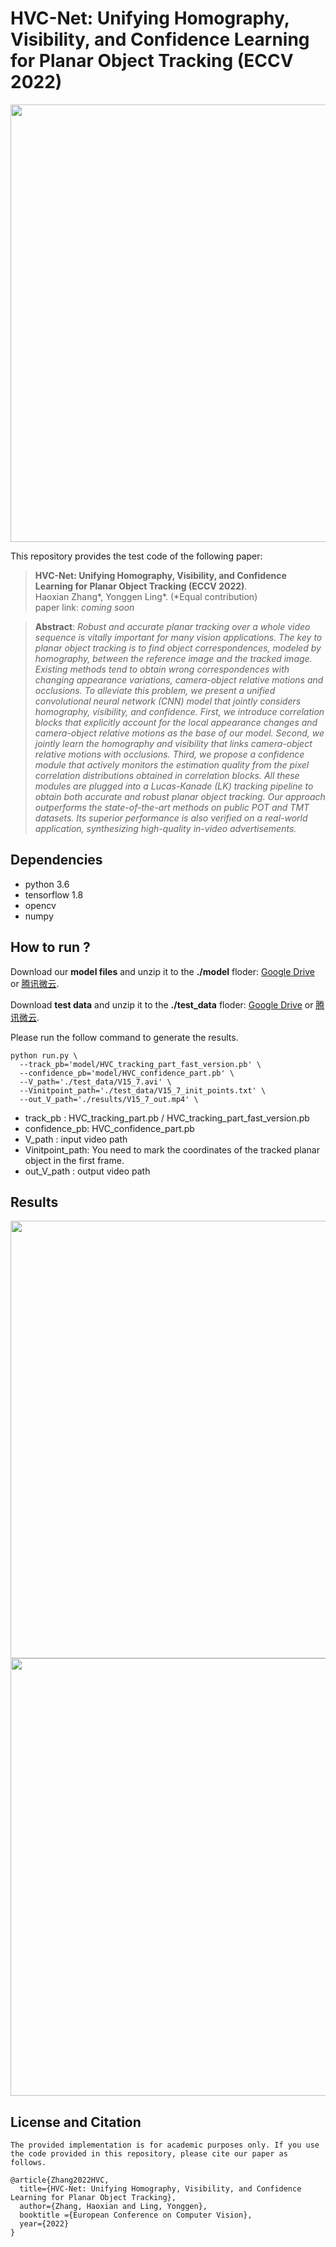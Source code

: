 # HVC-Net: Unifying Homography, Visibility, and Confidence Learning for Planar Object Tracking (ECCV 2022)



<!-- <video src="videos/video_demo.mp4" controls="controls" width="700"></video> --> 

<img src="figures/video_demo.gif" width="700" />

<br>

This repository provides the test code of the following paper:

> **HVC-Net: Unifying Homography, Visibility, and Confidence Learning for Planar Object Tracking (ECCV 2022)**.\
> Haoxian Zhang*, Yonggen Ling*. (*Equal contribution) \
> paper link: *coming soon* 

> **Abstract**: *Robust and accurate planar tracking over a whole video sequence is vitally important for many vision applications. The key to planar object tracking is to find object correspondences, modeled by homography, between the reference image and the tracked image. Existing methods tend to obtain wrong correspondences with changing appearance variations, camera-object relative motions and occlusions. To alleviate this problem, we present a unified convolutional neural network (CNN) model that jointly considers homography, visibility, and confidence. First, we introduce correlation blocks that explicitly account for the local appearance changes and camera-object relative motions as the base of our model. Second, we jointly learn the homography and visibility that links camera-object relative motions with occlusions. Third, we propose a confidence module that actively monitors the estimation quality from the pixel correlation distributions obtained in correlation blocks. All these modules are plugged into a Lucas-Kanade (LK) tracking pipeline to obtain both accurate and robust planar object tracking. Our approach outperforms the state-of-the-art methods on public POT and TMT datasets. Its superior performance is also verified on a real-world application, synthesizing high-quality in-video advertisements.*



## Dependencies

- python 3.6
- tensorflow 1.8 
- opencv
- numpy


## How to run ?

Download our **model files** and unzip it to the **./model** floder: [Google Drive](https://drive.google.com/file/d/13oMDvE1J91pTXbhIXwGXA9F9EGsFj3Lk/view?usp=sharing) or  [腾讯微云](https://share.weiyun.com/xCM0jF2D).

Download **test data** and unzip it to the **./test_data** floder: [Google Drive](https://drive.google.com/file/d/1V1Dhz_NbtkcRcgscE532tTDLVaMzwnh_/view?usp=sharing) or  [腾讯微云](https://share.weiyun.com/xCM0jF2D).

Please run the follow command to generate the results.

```
python run.py \
  --track_pb='model/HVC_tracking_part_fast_version.pb' \
  --confidence_pb='model/HVC_confidence_part.pb' \
  --V_path='./test_data/V15_7.avi' \
  --Vinitpoint_path='./test_data/V15_7_init_points.txt' \
  --out_V_path='./results/V15_7_out.mp4' \
```
- track_pb :  HVC_tracking_part.pb / HVC_tracking_part_fast_version.pb 
- confidence_pb: HVC_confidence_part.pb 
- V_path : input video path
- Vinitpoint_path: You need to mark the coordinates of the tracked planar object in the first frame.
- out_V_path : output video path


## Results

<!-- <video src="results/V15_1_out.mp4" controls="controls" width="700"></video> --> 
<!-- <video src="results/V15_7_out.mp4" controls="controls" width="700"></video> --> 

<img src="figures/V15_1_out.gif" width="700" />
<img src="figures/V15_7_out.gif" width="700" />

## License and Citation

```
The provided implementation is for academic purposes only. If you use the code provided in this repository, please cite our paper as follows.

@article{Zhang2022HVC,
  title={HVC-Net: Unifying Homography, Visibility, and Confidence Learning for Planar Object Tracking},
  author={Zhang, Haoxian and Ling, Yonggen},
  booktitle ={European Conference on Computer Vision},
  year={2022}
}
```



